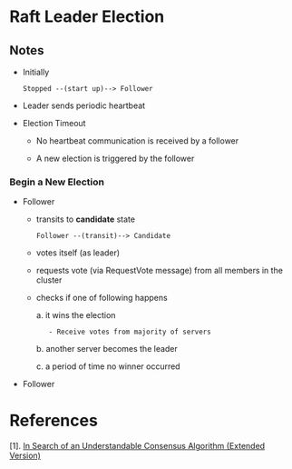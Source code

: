 # Raft Leader Election

## Notes

* Initially 

    ```
    Stopped --(start up)--> Follower
    ```

* Leader sends periodic heartbeat

* Election Timeout

    * No heartbeat communication is received by a follower

    * A new election is triggered by the follower

### Begin a New Election

* Follower 

    * transits to **candidate** state

        ```
        Follower --(transit)--> Candidate
        ```

    * votes itself (as leader)

    * requests vote (via RequestVote message) from all members in the cluster

    * checks if one of following happens

         a. it wins the election

             - Receive votes from majority of servers

         b. another server becomes the leader

         c. a period of time no winner occurred


* Follower

# References

[1]. [In Search of an Understandable Consensus Algorithm
(Extended Version)](https://web.stanford.edu/~ouster/cgi-bin/papers/raft-extended.pdf)
